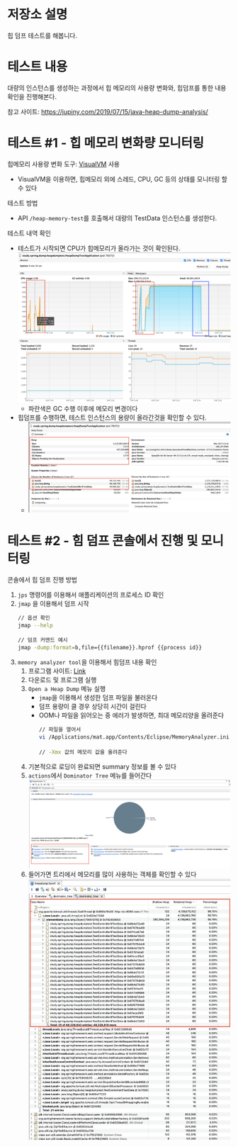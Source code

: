 # 저장소 설명
힙 덤프 테스트를 해봅니다. 

# 테스트 내용
대량의 인스턴스를 생성하는 과정에서 힙 메모리의 사용량 변화와, 힙덤프를 통한 내용 확인을 진행해본다.

참고 사이트: https://jupiny.com/2019/07/15/java-heap-dump-analysis/

# 테스트 #1 - 힙 메모리 변화량 모니터링
힙메모리 사용량 변화 도구: [VisualVM](https://visualvm.github.io/) 사용
- VisualVM을 이용하면, 힙메모리 외에 스레드, CPU, GC 등의 상태를 모니터링 할 수 있다

테스트 방법
- API `/heap-memory-test`를 호출해서 대량의 TestData 인스턴스를 생성한다. 

테스트 내역 확인
- 테스트가 시작되면 CPU가 힙메모리가 올라가는 것이 확인된다.
   ![test](image/summary1.png)
   - 파란색은 GC 수행 이후에 메모리 변경이다
- 힙덤프를 수행하면, 테스트 인스턴스의 용량이 올라간것을 확인할 수 있다.
   - ![test](image/summary2.png)

# 테스트 #2 - 힘 덤프 콘솔에서 진행 및 모니터링
콘솔에서 힙 덤프 진행 방법
1. `jps` 명령어를 이용해서 애플리케이션의 프로세스 ID 확인
2. `jmap` 을 이용해서 덤프 시작
   ```bash
   // 옵션 확인
   jmap --help
   
   // 덤프 커맨드 예시
   jmap -dump:format=b,file={{filename}}.hprof {{process id}}
   ```
3. `memory analyzer tool`을 이용해서 힘덤프 내용 확인
   1. 프로그램 사이트: [Link](https://www.eclipse.org/mat/)
   2. 다운로드 및 프로그램 실행
   3. `Open a Heap Dump` 메뉴 실행
      - `jmap`을 이용해서 생성한 덤프 파일을 불러온다
      - 덤프 용량이 클 경우 상당히 시간이 걸린다
      - OOM나 파일을 읽어오는 중 에러가 발생하면, 최대 메모리양을 올려준다
         ```bash
         // 파일을 열어서
         vi /Applications/mat.app/Contents/Eclipse/MemoryAnalyzer.ini
        
         // -Xmx 값의 메모리 값을 올려준다
         ```
   4. 기본적으로 로딩이 완료되면 summary 정보를 볼 수 있다
   5. `actions`에서 `Dominator Tree` 메뉴를 들어간다
      ![test](image/summary3.png)
   6. 들어가면 트리에서 메모리를 많이 사용하는 객체를 확인할 수 있다
      ![test](image/summary4.png)